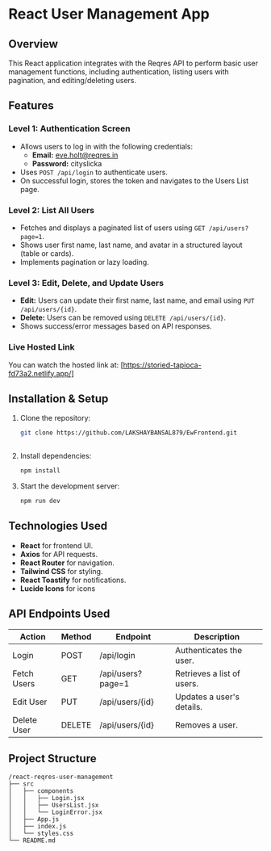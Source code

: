 # React User Management App

## Overview
This React application integrates with the Reqres API to perform basic user management functions, including authentication, listing users with pagination, and editing/deleting users.

## Features
### Level 1: Authentication Screen
- Allows users to log in with the following credentials:
  - **Email:** eve.holt@reqres.in
  - **Password:** cityslicka
- Uses `POST /api/login` to authenticate users.
- On successful login, stores the token and navigates to the Users List page.

### Level 2: List All Users
- Fetches and displays a paginated list of users using `GET /api/users?page=1`.
- Shows user first name, last name, and avatar in a structured layout (table or cards).
- Implements pagination or lazy loading.

### Level 3: Edit, Delete, and Update Users
- **Edit:** Users can update their first name, last name, and email using `PUT /api/users/{id}`.
- **Delete:** Users can be removed using `DELETE /api/users/{id}`.
- Shows success/error messages based on API responses.

### Live Hosted Link

You can watch the hosted link at: [https://storied-tapioca-fd73a2.netlify.app/]

## Installation & Setup
1. Clone the repository:
   ```sh
   git clone https://github.com/LAKSHAYBANSAL879/EwFrontend.git
  
   ```
2. Install dependencies:
   ```sh
   npm install
   ```
3. Start the development server:
   ```sh
   npm run dev
   ```

## Technologies Used
- **React** for frontend UI.
- **Axios** for API requests.
- **React Router** for navigation.
- **Tailwind CSS** for styling.
- **React Toastify** for notifications.
- **Lucide Icons** for icons

## API Endpoints Used
| Action        | Method | Endpoint                 | Description |
|--------------|--------|-------------------------|-------------|
| Login        | POST   | /api/login              | Authenticates the user. |
| Fetch Users  | GET    | /api/users?page=1       | Retrieves a list of users. |
| Edit User    | PUT    | /api/users/{id}         | Updates a user's details. |
| Delete User  | DELETE | /api/users/{id}         | Removes a user. |

## Project Structure
```
/react-reqres-user-management
├── src
│   ├── components
│   │   ├── Login.jsx
│   │   ├── UsersList.jsx
│   │   └── LoginError.jsx
│   ├── App.js
│   ├── index.js
│   └── styles.css
└── README.md
```




